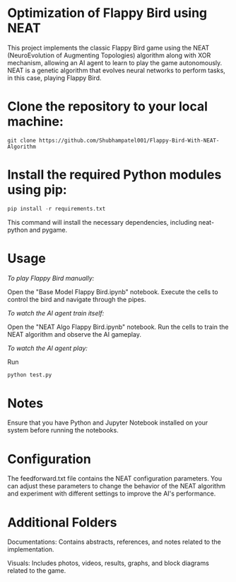 # Optimization of Flappy Bird using NEAT
This project implements the classic Flappy Bird game using the NEAT (NeuroEvolution of Augmenting Topologies) algorithm along with XOR mechanism, allowing an AI agent to learn to play the game autonomously. NEAT is a genetic algorithm that evolves neural networks to perform tasks, in this case, playing Flappy Bird.


# Clone the repository to your local machine:
```git
git clone https://github.com/Shubhampatel001/Flappy-Bird-With-NEAT-Algorithm
```


# Install the required Python modules using pip:
```python
pip install -r requirements.txt
```


This command will install the necessary dependencies, including neat-python and pygame.


# Usage
*To play Flappy Bird manually:*



Open the "Base Model Flappy Bird.ipynb" notebook.
Execute the cells to control the bird and navigate through the pipes.




*To watch the AI agent train itself:*



Open the "NEAT Algo Flappy Bird.ipynb" notebook.
Run the cells to train the NEAT algorithm and observe the AI gameplay.


*To watch the AI agent play:*

Run
```python
python test.py
```

# Notes
Ensure that you have Python and Jupyter Notebook installed on your system before running the notebooks.


# Configuration
The feedforward.txt file contains the NEAT configuration parameters. You can adjust these parameters to change the behavior of the NEAT algorithm and experiment with different settings to improve the AI's performance.


# Additional Folders


Documentations: Contains abstracts, references, and notes related to the implementation.


Visuals: Includes photos, videos, results, graphs, and block diagrams related to the game.

